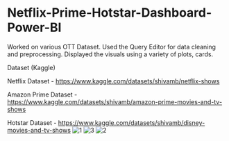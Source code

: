 # Netflix-Prime-Hotstar-Dashboard-Power-BI
Worked on various OTT Dataset. Used the Query Editor for data cleaning and preprocessing. Displayed the visuals using a variety of plots, cards.

Dataset (Kaggle)

Netflix Dataset - https://www.kaggle.com/datasets/shivamb/netflix-shows

Amazon Prime Dataset - https://www.kaggle.com/datasets/shivamb/amazon-prime-movies-and-tv-shows

Hotstar Dataset - https://www.kaggle.com/datasets/shivamb/disney-movies-and-tv-shows
![1](https://github.com/poorvisinghal/Netflix-Prime-Hotstar-Dashboard-Power-BI/assets/83820919/82cf5259-6720-469f-bc05-022457745846)
![3](https://github.com/poorvisinghal/Netflix-Prime-Hotstar-Dashboard-Power-BI/assets/83820919/55ab7c18-61e2-4676-838f-024b55061192)
![2](https://github.com/poorvisinghal/Netflix-Prime-Hotstar-Dashboard-Power-BI/assets/83820919/77a453b2-b68b-438e-8a28-6f7ce53f7ba4)
